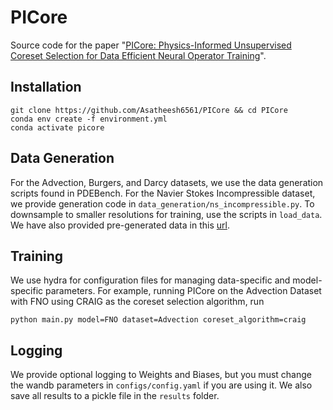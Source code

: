 # PICore
Source code for the paper "[PICore: Physics-Informed Unsupervised Coreset Selection for Data Efficient Neural Operator Training](https://www.arxiv.org/abs/2507.17151)".

## Installation
```
git clone https://github.com/Asatheesh6561/PICore && cd PICore
conda env create -f environment.yml
conda activate picore
```

## Data Generation
For the Advection, Burgers, and Darcy datasets, we use the data generation scripts found in PDEBench. For the Navier Stokes Incompressible dataset, we provide generation code in ```data_generation/ns_incompressible.py```. To downsample to smaller resolutions for training, use the scripts in ```load_data```. We have also provided pre-generated data in this
[url](https://drive.google.com/drive/folders/1aypSBwUhdjH5_HxlcxfL1V4p1BYdu9yc?usp=sharing).

## Training
We use hydra for configuration files for managing data-specific and model-specific parameters. For example, running PICore on the Advection Dataset with FNO using CRAIG as the coreset selection algorithm, run
```
python main.py model=FNO dataset=Advection coreset_algorithm=craig
```

## Logging
We provide optional logging to Weights and Biases, but you must change the wandb parameters in ```configs/config.yaml``` if you are using it. We also save all results to a pickle file in the ```results``` folder.


